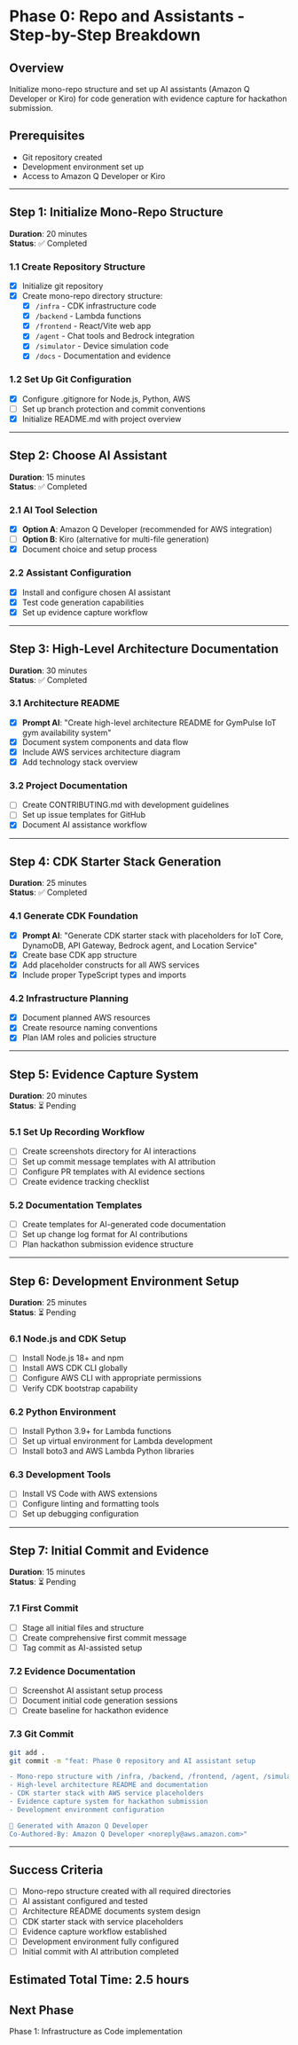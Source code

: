 # Phase 0: Repo and Assistants - Step-by-Step Breakdown

## Overview
Initialize mono-repo structure and set up AI assistants (Amazon Q Developer or Kiro) for code generation with evidence capture for hackathon submission.

## Prerequisites
- Git repository created
- Development environment set up
- Access to Amazon Q Developer or Kiro

---

## Step 1: Initialize Mono-Repo Structure
**Duration**: 20 minutes  
**Status**: ✅ Completed

### 1.1 Create Repository Structure
- [x] Initialize git repository
- [x] Create mono-repo directory structure:
  - [x] `/infra` - CDK infrastructure code
  - [x] `/backend` - Lambda functions
  - [x] `/frontend` - React/Vite web app
  - [x] `/agent` - Chat tools and Bedrock integration
  - [x] `/simulator` - Device simulation code
  - [x] `/docs` - Documentation and evidence

### 1.2 Set Up Git Configuration
- [x] Configure .gitignore for Node.js, Python, AWS
- [ ] Set up branch protection and commit conventions
- [x] Initialize README.md with project overview

---

## Step 2: Choose AI Assistant
**Duration**: 15 minutes  
**Status**: ✅ Completed

### 2.1 AI Tool Selection
- [x] **Option A**: Amazon Q Developer (recommended for AWS integration)
- [ ] **Option B**: Kiro (alternative for multi-file generation)
- [x] Document choice and setup process

### 2.2 Assistant Configuration
- [x] Install and configure chosen AI assistant
- [x] Test code generation capabilities
- [x] Set up evidence capture workflow

---

## Step 3: High-Level Architecture Documentation
**Duration**: 30 minutes  
**Status**: ✅ Completed

### 3.1 Architecture README
- [x] **Prompt AI**: "Create high-level architecture README for GymPulse IoT gym availability system"
- [x] Document system components and data flow
- [x] Include AWS services architecture diagram
- [x] Add technology stack overview

### 3.2 Project Documentation
- [ ] Create CONTRIBUTING.md with development guidelines
- [ ] Set up issue templates for GitHub
- [x] Document AI assistance workflow

---

## Step 4: CDK Starter Stack Generation
**Duration**: 25 minutes  
**Status**: ✅ Completed

### 4.1 Generate CDK Foundation
- [x] **Prompt AI**: "Generate CDK starter stack with placeholders for IoT Core, DynamoDB, API Gateway, Bedrock agent, and Location Service"
- [x] Create base CDK app structure
- [x] Add placeholder constructs for all AWS services
- [x] Include proper TypeScript types and imports

### 4.2 Infrastructure Planning
- [x] Document planned AWS resources
- [x] Create resource naming conventions
- [x] Plan IAM roles and policies structure

---

## Step 5: Evidence Capture System
**Duration**: 20 minutes  
**Status**: ⏳ Pending

### 5.1 Set Up Recording Workflow
- [ ] Create screenshots directory for AI interactions
- [ ] Set up commit message templates with AI attribution
- [ ] Configure PR templates with AI evidence sections
- [ ] Create evidence tracking checklist

### 5.2 Documentation Templates
- [ ] Create templates for AI-generated code documentation
- [ ] Set up change log format for AI contributions
- [ ] Plan hackathon submission evidence structure

---

## Step 6: Development Environment Setup
**Duration**: 25 minutes  
**Status**: ⏳ Pending

### 6.1 Node.js and CDK Setup
- [ ] Install Node.js 18+ and npm
- [ ] Install AWS CDK CLI globally
- [ ] Configure AWS CLI with appropriate permissions
- [ ] Verify CDK bootstrap capability

### 6.2 Python Environment
- [ ] Install Python 3.9+ for Lambda functions
- [ ] Set up virtual environment for Lambda development
- [ ] Install boto3 and AWS Lambda Python libraries

### 6.3 Development Tools
- [ ] Install VS Code with AWS extensions
- [ ] Configure linting and formatting tools
- [ ] Set up debugging configuration

---

## Step 7: Initial Commit and Evidence
**Duration**: 15 minutes  
**Status**: ⏳ Pending

### 7.1 First Commit
- [ ] Stage all initial files and structure
- [ ] Create comprehensive first commit message
- [ ] Tag commit as AI-assisted setup

### 7.2 Evidence Documentation
- [ ] Screenshot AI assistant setup process
- [ ] Document initial code generation sessions
- [ ] Create baseline for hackathon evidence

### 7.3 Git Commit
```bash
git add .
git commit -m "feat: Phase 0 repository and AI assistant setup

- Mono-repo structure with /infra, /backend, /frontend, /agent, /simulator
- High-level architecture README and documentation
- CDK starter stack with AWS service placeholders
- Evidence capture system for hackathon submission
- Development environment configuration

🤖 Generated with Amazon Q Developer
Co-Authored-By: Amazon Q Developer <noreply@aws.amazon.com>"
```

---

## Success Criteria
- [ ] Mono-repo structure created with all required directories
- [ ] AI assistant configured and tested
- [ ] Architecture README documents system design
- [ ] CDK starter stack with service placeholders
- [ ] Evidence capture workflow established
- [ ] Development environment fully configured
- [ ] Initial commit with AI attribution completed

## Estimated Total Time: 2.5 hours

## Next Phase
Phase 1: Infrastructure as Code implementation